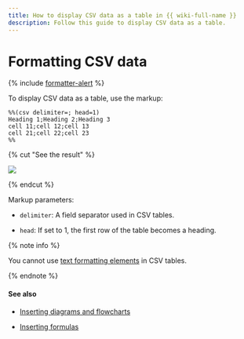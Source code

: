 ```yaml
---
title: How to display CSV data as a table in {{ wiki-full-name }}
description: Follow this guide to display CSV data as a table.
---
```


# Formatting CSV data

{% include [formatter-alert](../../_includes/wiki/formatter-alert.md) %}

To display CSV data as a table, use the markup:

```
%%(csv delimiter=; head=1)
Heading 1;Heading 2;Heading 3
cell 11;cell 12;cell 13
cell 21;cell 22;cell 23
%%
```

{% cut "See the result" %}

![](../../_assets/wiki/csv-table.png)

{% endcut %}

Markup parameters:

* `delimiter`: A field separator used in CSV tables.

* `head`: If set to 1, the first row of the table becomes a heading.

{% note info %}

You cannot use [text formatting elements](formatting.md) in CSV tables.

{% endnote %}

#### See also

* [Inserting diagrams and flowcharts](diagram.md)

* [Inserting formulas](formulas.md)